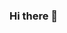 ### Hi there 👋

<!--
**TRIPLE-ADE/TRIPLE-ADE** is a ✨ _special_ ✨ repository because its `README.md` (this file) appears on your GitHub profile.

Here are some ideas to get you started:

- 🔭 I’m currently working on ...
- 🌱 I’m currently learning Vanilla JavaScript
- 👯 I’m looking to collaborate on Frontend Project 
- 🤔 I’m looking for help with ...
- 💬 Ask me about ...
- 📫 How to reach me: @Triple123A
- 😄 Pronouns: ...
- ⚡ Fun fact: I love the quote "do hard things"
-->
